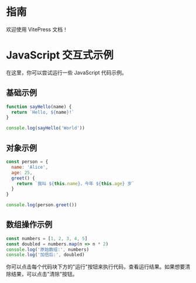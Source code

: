 # 指南

欢迎使用 VitePress 文档！

# JavaScript 交互式示例

在这里，你可以尝试运行一些 JavaScript 代码示例。

## 基础示例

<RunCode>

```js
function sayHello(name) {
  return `Hello, ${name}!`
}

console.log(sayHello('World'))
```

</RunCode>

## 对象示例

<RunCode>

```js
const person = {
  name: 'Alice',
  age: 25,
  greet() {
    return `我叫 ${this.name}，今年 ${this.age} 岁`
  }
}

console.log(person.greet())
```

</RunCode>

## 数组操作示例

<RunCode>

```js
const numbers = [1, 2, 3, 4, 5]
const doubled = numbers.map(n => n * 2)
console.log('原始数组:', numbers)
console.log('加倍后:', doubled)
```

</RunCode>

你可以点击每个代码块下方的"运行"按钮来执行代码，查看运行结果。如果想要清除结果，可以点击"清除"按钮。

